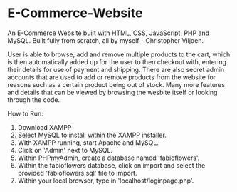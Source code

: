 # E-Commerce-Website
An E-Commerce Website built with HTML, CSS, JavaScript, PHP and MySQL. Built fully from scratch, all by myself - Christopher Viljoen.

User is able to browse, add and remove multiple products to the cart, which is then automatically added up for the user to then checkout with, entering their details for use of payment and shipping.
There are also secret admin accounts that are used to add or remove products from the website for reasons such as a certain product being out of stock.
Many more features and details that can be viewed by browsing the wesbite itself or looking through the code.

How to Run:

1. Download XAMPP
2. Select MySQL to install within the XAMPP installer.
3. WIth XAMPP running, start Apache and MySQL.
4. Click on 'Admin' next to MySQL.
5. Within PHPmyAdmin, create a database named 'fabioflowers'.
6. Within the fabioflowers database, click on import and select the provided 'fabioflowers.sql' file to import.
7. Within your local browser, type in 'localhost/loginpage.php'.
